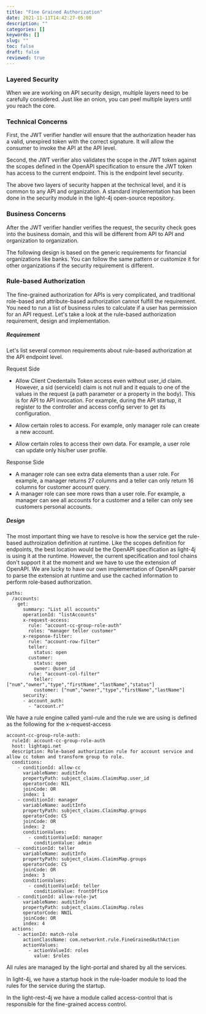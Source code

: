 ```yaml
---
title: "Fine Grained Authorization"
date: 2021-11-11T14:42:27-05:00
description: ""
categories: []
keywords: []
slug: ""
toc: false
draft: false
reviewed: true
---
```



### Layered Security

When we are working on API security design, multiple layers need to be carefully considered. Just like an onion, you can peel multiple layers until you reach the core. 

### Technical Concerns

First, the JWT verifier handler will ensure that the authorization header has a valid, unexpired token with the correct signature. It will allow the consumer to invoke the API at the API level. 

Second, the JWT verifier also validates the scope in the JWT token against the scopes defined in the OpenAPI specification to ensure the JWT token has access to the current endpoint. This is the endpoint level security. 

The above two layers of security happen at the technical level, and it is common to any API and organization. A standard implementation has been done in the security module in the light-4j open-source repository.


### Business Concerns

After the JWT verifier handler verifies the request, the security check goes into the business domain, and this will be different from API to API and organization to organization. 

The following design is based on the generic requirements for financial organizations like banks. You can follow the same pattern or customize it for other organizations if the security requirement is different. 


### Rule-based Authorization

The fine-grained authorization for APIs is very complicated, and traditional role-based and attribute-based authorization cannot fulfill the requirement. You need to run a list of business rules to calculate if a user has permission for an API request. Let's take a look at the rule-based authorization requirement, design and implementation. 

##### Requirement

Let's list several common requirements about rule-based authorization at the API endpoint level. 

Request Side

* Allow Client Credentails Token access even without user_id claim. However, a sid (serviceId) claim is not null and it equals to one of the values in the request (a path parameter or a property in the body). This is for API to API invocation. For example, during the API startup, it register to the controller and access config server to get its configuration. 

* Allow certain roles to access. For example, only manager role can create a new account. 

* Allow certain roles to access their own data. For example, a user role can update only his/her user profile. 

Response Side

* A manager role can see extra data elements than a user role. For example, a manager returns 27 columns and a teller can only return 16 columns for customer account query. 
* A manager role can see more rows than a user role. For example, a manager can see all accounts for a customer and a teller can only see customers personal accounts. 

##### Design

The most important thing we have to resolve is how the service get the rule-based authroization definition at runtime. Like the scopes definition for endpoints, the best location would be the OpenAPI specification as light-4j is using it at the runtime. However, the current specification and tool chains don't support it at the moment and we have to use the extension of OpenAPI. We are lucky to have our own implementation of OpenAPI parser to parse the extension at runtime and use the cached information to perform role-based authorization.

```
paths:
  /accounts:
    get:
      summary: "List all accounts"
      operationId: "listAccounts"
      x-request-access:
        rule: "account-cc-group-role-auth"
        roles: "manager teller customer"
      x-response-filter:
        rule: "account-row-filter"
        teller: 
          status: open
        customer:
          status: open
          owner: @user_id          
        rule: "account-col-filter"
          teller: ["num","owner","type","firstName","lastName","status"]
          customer: ["num","owner","type","firstName","lastName"]
      security:
      - account_auth:
        - "account.r"

```

We have a rule engine called yaml-rule and the rule we are using is defined as the following for the x-request-access

```
account-cc-group-role-auth:
  ruleId: account-cc-group-role-auth
  host: lightapi.net
  description: Role-based authorization rule for account service and allow cc token and transform group to role.
  conditions:
    - conditionId: allow-cc
      variableName: auditInfo
      propertyPath: subject_claims.ClaimsMap.user_id
      operatorCode: NIL
      joinCode: OR
      index: 1
    - conditionId: manager
      variableName: auditInfo
      propertyPath: subject_claims.ClaimsMap.groups
      operatorCode: CS
      joinCode: OR
      index: 2
      conditionValues:
        - conditionValueId: manager
          conditionValue: admin
    - conditionId: teller
      variableName: auditInfo
      propertyPath: subject_claims.ClaimsMap.groups
      operatorCode: CS
      joinCode: OR
      index: 3
      conditionValues:
        - conditionValueId: teller
          conditionValue: frontOffice
    - conditionId: allow-role-jwt
      variableName: auditInfo
      propertyPath: subject_claims.ClaimsMap.roles
      operatorCode: NNIL
      joinCode: OR
      index: 4
  actions:
    - actionId: match-role
      actionClassName: com.networknt.rule.FineGrainedAuthAction
      actionValues:
        - actionValueId: roles
          value: $roles

```

All rules are managed by the light-portal and shared by all the services. 

In light-4j, we have a startup hook in the rule-loader module to load the rules for the service during the startup. 

In the light-rest-4j we have a module called access-control that is responsible for the fine-grained access control. 
